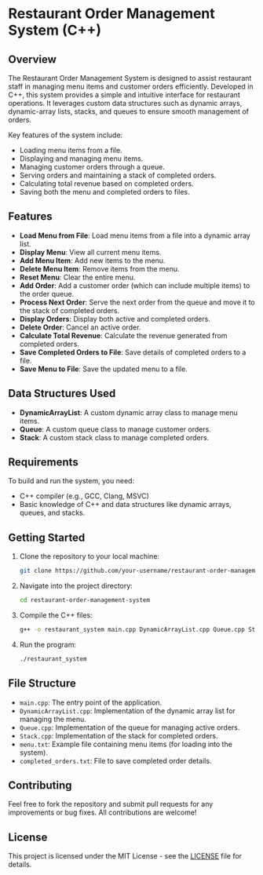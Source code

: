 # Restaurant Order Management System (C++)

## Overview

The Restaurant Order Management System is designed to assist restaurant staff in managing menu items and customer orders efficiently. Developed in C++, this system provides a simple and intuitive interface for restaurant operations. It leverages custom data structures such as dynamic arrays, dynamic-array lists, stacks, and queues to ensure smooth management of orders.

Key features of the system include:
- Loading menu items from a file.
- Displaying and managing menu items.
- Managing customer orders through a queue.
- Serving orders and maintaining a stack of completed orders.
- Calculating total revenue based on completed orders.
- Saving both the menu and completed orders to files.

## Features

- **Load Menu from File**: Load menu items from a file into a dynamic array list.
- **Display Menu**: View all current menu items.
- **Add Menu Item**: Add new items to the menu.
- **Delete Menu Item**: Remove items from the menu.
- **Reset Menu**: Clear the entire menu.
- **Add Order**: Add a customer order (which can include multiple items) to the order queue.
- **Process Next Order**: Serve the next order from the queue and move it to the stack of completed orders.
- **Display Orders**: Display both active and completed orders.
- **Delete Order**: Cancel an active order.
- **Calculate Total Revenue**: Calculate the revenue generated from completed orders.
- **Save Completed Orders to File**: Save details of completed orders to a file.
- **Save Menu to File**: Save the updated menu to a file.

## Data Structures Used

- **DynamicArrayList**: A custom dynamic array class to manage menu items.
- **Queue**: A custom queue class to manage customer orders.
- **Stack**: A custom stack class to manage completed orders.

## Requirements

To build and run the system, you need:
- C++ compiler (e.g., GCC, Clang, MSVC)
- Basic knowledge of C++ and data structures like dynamic arrays, queues, and stacks.

## Getting Started

1. Clone the repository to your local machine:
    ```bash
    git clone https://github.com/your-username/restaurant-order-management-system.git
    ```

2. Navigate into the project directory:
    ```bash
    cd restaurant-order-management-system
    ```

3. Compile the C++ files:
    ```bash
    g++ -o restaurant_system main.cpp DynamicArrayList.cpp Queue.cpp Stack.cpp
    ```

4. Run the program:
    ```bash
    ./restaurant_system
    ```

## File Structure

- `main.cpp`: The entry point of the application.
- `DynamicArrayList.cpp`: Implementation of the dynamic array list for managing the menu.
- `Queue.cpp`: Implementation of the queue for managing active orders.
- `Stack.cpp`: Implementation of the stack for completed orders.
- `menu.txt`: Example file containing menu items (for loading into the system).
- `completed_orders.txt`: File to save completed order details.

## Contributing

Feel free to fork the repository and submit pull requests for any improvements or bug fixes. All contributions are welcome!

## License

This project is licensed under the MIT License - see the [LICENSE](LICENSE) file for details.
